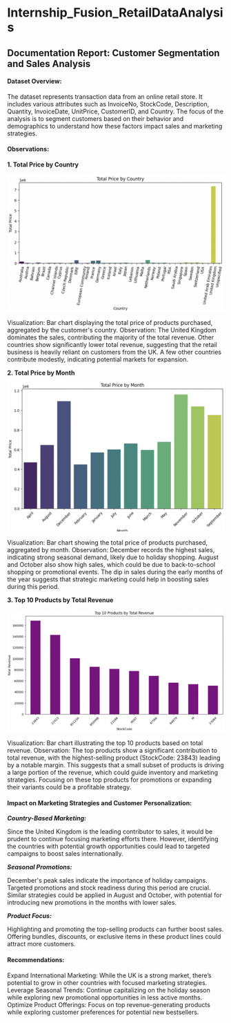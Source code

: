 # Internship_Fusion_RetailDataAnalysis

## Documentation Report: Customer Segmentation and Sales Analysis

#### Dataset Overview:

The dataset represents transaction data from an online retail store. It includes various attributes such as InvoiceNo, StockCode, Description, Quantity, InvoiceDate, UnitPrice, CustomerID, and Country. The focus of the analysis is to segment customers based on their behavior and demographics to understand how these factors impact sales and marketing strategies.

#### Observations:

**1. Total Price by Country**

![Total Price by Country](./Plots/TotalPriceByCountry.png)

Visualization: Bar chart displaying the total price of products purchased, aggregated by the customer's country.
Observation:
The United Kingdom dominates the sales, contributing the majority of the total revenue.
Other countries show significantly lower total revenue, suggesting that the retail business is heavily reliant on customers from the UK.
A few other countries contribute modestly, indicating potential markets for expansion.

**2. Total Price by Month**

![Total Price by Month](./Plots/TotalPrice_By_Month.png)

Visualization: Bar chart showing the total price of products purchased, aggregated by month.
Observation:
December records the highest sales, indicating strong seasonal demand, likely due to holiday shopping.
August and October also show high sales, which could be due to back-to-school shopping or promotional events.
The dip in sales during the early months of the year suggests that strategic marketing could help in boosting sales during this period.

**3. Top 10 Products by Total Revenue**

![Top 10 Products by Total Revenue](./Plots/Top10ByRevenue.png)

Visualization: Bar chart illustrating the top 10 products based on total revenue.
Observation:
The top products show a significant contribution to total revenue, with the highest-selling product (StockCode: 23843) leading by a notable margin.
This suggests that a small subset of products is driving a large portion of the revenue, which could guide inventory and marketing strategies.
Focusing on these top products for promotions or expanding their variants could be a profitable strategy.


#### Impact on Marketing Strategies and Customer Personalization:

***Country-Based Marketing:***

Since the United Kingdom is the leading contributor to sales, it would be prudent to continue focusing marketing efforts there.
However, identifying the countries with potential growth opportunities could lead to targeted campaigns to boost sales internationally.

***Seasonal Promotions:***

December's peak sales indicate the importance of holiday campaigns. Targeted promotions and stock readiness during this period are crucial.
Similar strategies could be applied in August and October, with potential for introducing new promotions in the months with lower sales.

***Product Focus:***

Highlighting and promoting the top-selling products can further boost sales.
Offering bundles, discounts, or exclusive items in these product lines could attract more customers.

#### Recommendations:

Expand International Marketing: While the UK is a strong market, there’s potential to grow in other countries with focused marketing strategies.
Leverage Seasonal Trends: Continue capitalizing on the holiday season while exploring new promotional opportunities in less active months.
Optimize Product Offerings: Focus on top revenue-generating products while exploring customer preferences for potential new bestsellers.
